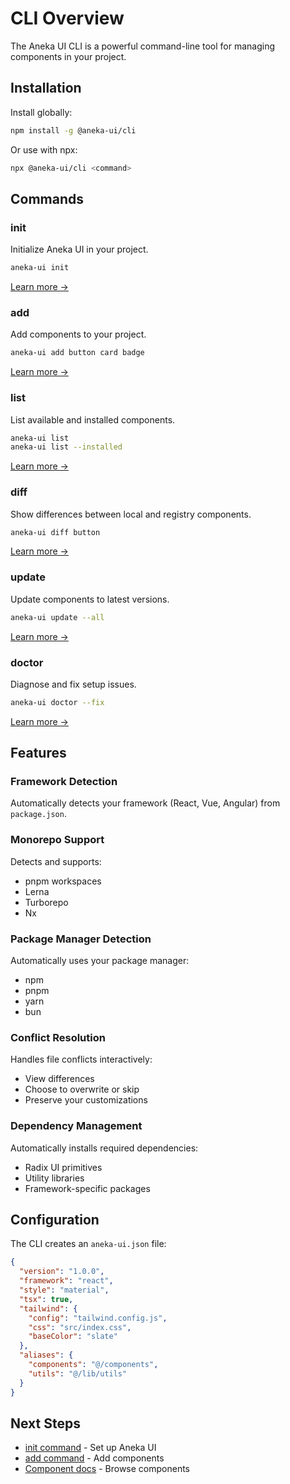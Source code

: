 # CLI Overview

The Aneka UI CLI is a powerful command-line tool for managing components in your project.

## Installation

Install globally:

```bash
npm install -g @aneka-ui/cli
```

Or use with npx:

```bash
npx @aneka-ui/cli <command>
```

## Commands

### init
Initialize Aneka UI in your project.

```bash
aneka-ui init
```

[Learn more →](/cli/init)

### add
Add components to your project.

```bash
aneka-ui add button card badge
```

[Learn more →](/cli/add)

### list
List available and installed components.

```bash
aneka-ui list
aneka-ui list --installed
```

[Learn more →](/cli/list)

### diff
Show differences between local and registry components.

```bash
aneka-ui diff button
```

[Learn more →](/cli/diff)

### update
Update components to latest versions.

```bash
aneka-ui update --all
```

[Learn more →](/cli/update)

### doctor
Diagnose and fix setup issues.

```bash
aneka-ui doctor --fix
```

[Learn more →](/cli/doctor)

## Features

### Framework Detection
Automatically detects your framework (React, Vue, Angular) from `package.json`.

### Monorepo Support
Detects and supports:
- pnpm workspaces
- Lerna
- Turborepo
- Nx

### Package Manager Detection
Automatically uses your package manager:
- npm
- pnpm
- yarn
- bun

### Conflict Resolution
Handles file conflicts interactively:
- View differences
- Choose to overwrite or skip
- Preserve your customizations

### Dependency Management
Automatically installs required dependencies:
- Radix UI primitives
- Utility libraries
- Framework-specific packages

## Configuration

The CLI creates an `aneka-ui.json` file:

```json
{
  "version": "1.0.0",
  "framework": "react",
  "style": "material",
  "tsx": true,
  "tailwind": {
    "config": "tailwind.config.js",
    "css": "src/index.css",
    "baseColor": "slate"
  },
  "aliases": {
    "components": "@/components",
    "utils": "@/lib/utils"
  }
}
```

## Next Steps

- [init command](/cli/init) - Set up Aneka UI
- [add command](/cli/add) - Add components
- [Component docs](/components/button) - Browse components
